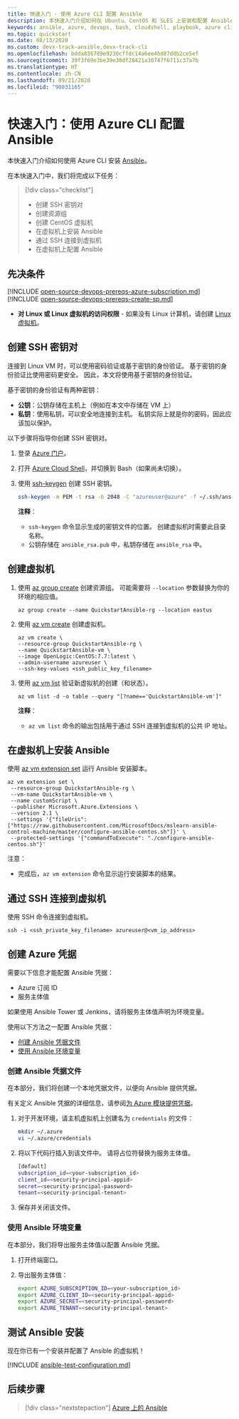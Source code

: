 ```yaml
---
title: 快速入门 - 使用 Azure CLI 配置 Ansible
description: 本快速入门介绍如何在 Ubuntu、CentOS 和 SLES 上安装和配置 Ansible 以管理 Azure 资源
keywords: ansible, azure, devops, bash, cloudshell, playbook, azure cli
ms.topic: quickstart
ms.date: 08/13/2020
ms.custom: devx-track-ansible,devx-track-cli
ms.openlocfilehash: bdda836789e9230cffdc14a6ee4bd87ddb2ce5ef
ms.sourcegitcommit: 39f3f69e3be39e30df28421a30747f6711c37a7b
ms.translationtype: HT
ms.contentlocale: zh-CN
ms.lasthandoff: 09/21/2020
ms.locfileid: "90831165"
---
```

# <a name="quickstart-configure-ansible-using-azure-cli"></a>快速入门：使用 Azure CLI 配置 Ansible

本快速入门介绍如何使用 Azure CLI 安装 [Ansible](https://docs.ansible.com/)。

在本快速入门中，我们将完成以下任务：

> [!div class="checklist"]
> * 创建 SSH 密钥对
> * 创建资源组
> * 创建 CentOS 虚拟机 
> * 在虚拟机上安装 Ansible
> * 通过 SSH 连接到虚拟机
> * 在虚拟机上配置 Ansible

## <a name="prerequisites"></a>先决条件

[!INCLUDE [open-source-devops-prereqs-azure-subscription.md](../includes/open-source-devops-prereqs-azure-subscription.md)]
[!INCLUDE [open-source-devops-prereqs-create-sp.md](../includes/open-source-devops-prereqs-create-service-principal.md)]
- **对 Linux 或 Linux 虚拟机的访问权限** - 如果没有 Linux 计算机，请创建 [Linux 虚拟机](/azure/virtual-network/quick-create-cli)。

## <a name="create-an-ssh-key-pair"></a>创建 SSH 密钥对

连接到 Linux VM 时，可以使用密码验证或基于密钥的身份验证。 基于密钥的身份验证比使用密码更安全。 因此，本文将使用基于密钥的身份验证。

基于密钥的身份验证有两种密钥：

- **公钥**：公钥存储在主机上（例如在本文中存储在 VM 上）
- **私钥**：使用私钥，可以安全地连接到主机。 私钥实际上就是你的密码，因此应该加以保护。
        
以下步骤将指导你创建 SSH 密钥对。

1. 登录 [Azure 门户](https://portal.azure.com)。

1. 打开 [Azure Cloud Shell](/azure/cloud-shell/overview)，并切换到 Bash（如果尚未切换）。

1. 使用 [ssh-keygen](https://www.ssh.com/ssh/keygen/) 创建 SSH 密钥。

    ```bash
    ssh-keygen -m PEM -t rsa -b 2048 -C "azureuser@azure" -f ~/.ssh/ansible_rsa -N ""
    ```

    **注释**：

    - `ssh-keygen` 命令显示生成的密钥文件的位置。 创建虚拟机时需要此目录名称。
    - 公钥存储在 `ansible_rsa.pub` 中，私钥存储在 `ansible_rsa` 中。

## <a name="create-a-virtual-machine"></a>创建虚拟机

1. 使用 [az group create](/cli/azure/group#az-group-create) 创建资源组。 可能需要将 `--location` 参数替换为你的环境的相应值。

    ```azurecli
    az group create --name QuickstartAnsible-rg --location eastus
    ```

1. 使用 [az vm create](/cli/azure/vm#az-vm-create) 创建虚拟机。

    ```azurecli
    az vm create \
    --resource-group QuickstartAnsible-rg \
    --name QuickstartAnsible-vm \
    --image OpenLogic:CentOS:7.7:latest \
    --admin-username azureuser \
    --ssh-key-values <ssh_public_key_filename>
    ```

1. 使用 [az vm list](/cli/azure/vm#az-vm-list) 验证新虚拟机的创建（和状态）。

    ```azurecli
    az vm list -d -o table --query "[?name=='QuickstartAnsible-vm']"
    ```

    **注释**：

    - `az vm list` 命令的输出包括用于通过 SSH 连接到虚拟机的公共 IP 地址。

## <a name="install-ansible-on-the-virtual-machine"></a>在虚拟机上安装 Ansible

使用 [az vm extension set](/cli/azure/vm/extension?#az-vm-extension-set) 运行 Ansible 安装脚本。

```azurecli
az vm extension set \
 --resource-group QuickstartAnsible-rg \
 --vm-name QuickstartAnsible-vm \
 --name customScript \
 --publisher Microsoft.Azure.Extensions \
 --version 2.1 \
 --settings '{"fileUris":["https://raw.githubusercontent.com/MicrosoftDocs/mslearn-ansible-control-machine/master/configure-ansible-centos.sh"]}' \
 --protected-settings '{"commandToExecute": "./configure-ansible-centos.sh"}'
```

注意：

- 完成后，`az vm extension` 命令显示运行安装脚本的结果。

## <a name="connect-to-your-virtual-machine-via-ssh"></a>通过 SSH 连接到虚拟机

使用 SSH 命令连接到虚拟机。

```azurecli
ssh -i <ssh_private_key_filename> azureuser@<vm_ip_address>
```

## <a name="create-azure-credentials"></a>创建 Azure 凭据

需要以下信息才能配置 Ansible 凭据：

* Azure 订阅 ID
* 服务主体值

如果使用 Ansible Tower 或 Jenkins，请将服务主体值声明为环境变量。

使用以下方法之一配置 Ansible 凭据：

- [创建 Ansible 凭据文件](#file-credentials)
- [使用 Ansible 环境变量](#env-credentials)

### <a name="span-idfile-credentials-create-ansible-credentials-file"></a><span id="file-credentials"/>创建 Ansible 凭据文件

在本部分，我们将创建一个本地凭据文件，以便向 Ansible 提供凭据。

有关定义 Ansible 凭据的详细信息，请参阅[为 Azure 模块提供凭据](https://docs.ansible.com/ansible/guide_azure.html#providing-credentials-to-azure-modules)。

1. 对于开发环境，请主机虚拟机上创建名为 `credentials` 的文件：

    ```bash
    mkdir ~/.azure
    vi ~/.azure/credentials
    ```

1. 将以下代码行插入到该文件中。 请将占位符替换为服务主体值。

    ```bash
    [default]
    subscription_id=<your-subscription_id>
    client_id=<security-principal-appid>
    secret=<security-principal-password>
    tenant=<security-principal-tenant>
    ```

1. 保存并关闭该文件。

### <a name="span-idenv-credentialsuse-ansible-environment-variables"></a><span id="env-credentials"/>使用 Ansible 环境变量

在本部分，我们将导出服务主体值以配置 Ansible 凭据。

1. 打开终端窗口。

1. 导出服务主体值：

    ```bash
    export AZURE_SUBSCRIPTION_ID=<your-subscription_id>
    export AZURE_CLIENT_ID=<security-principal-appid>
    export AZURE_SECRET=<security-principal-password>
    export AZURE_TENANT=<security-principal-tenant>
    ```

## <a name="test-ansible-installation"></a>测试 Ansible 安装

现在你已有一个安装并配置了 Ansible 的虚拟机！

[!INCLUDE [ansible-test-configuration.md](includes/ansible-test-configuration.md)]

## <a name="next-steps"></a>后续步骤

> [!div class="nextstepaction"]
> [Azure 上的 Ansible](./index.yml)